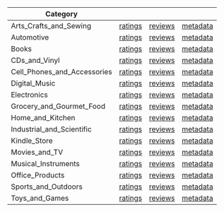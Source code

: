 | Category |  |  |  | 
 |----------|:-----:|:-----:|:-----:|
Arts_Crafts_and_Sewing | [ratings](https://ciir.cs.umass.edu/downloads/XMarket/DATA/in/Arts_Crafts_and_Sewing/ratings_in_Arts_Crafts_and_Sewing.txt) | [reviews](https://ciir.cs.umass.edu/downloads/XMarket/DATA/in/Arts_Crafts_and_Sewing/reviews_in_Arts_Crafts_and_Sewing.json) | [metadata](https://ciir.cs.umass.edu/downloads/XMarket/DATA/in/Arts_Crafts_and_Sewing/metadata_in_Arts_Crafts_and_Sewing.json) |  
Automotive | [ratings](https://ciir.cs.umass.edu/downloads/XMarket/DATA/in/Automotive/ratings_in_Automotive.txt) | [reviews](https://ciir.cs.umass.edu/downloads/XMarket/DATA/in/Automotive/reviews_in_Automotive.json) | [metadata](https://ciir.cs.umass.edu/downloads/XMarket/DATA/in/Automotive/metadata_in_Automotive.json) |  
Books | [ratings](https://ciir.cs.umass.edu/downloads/XMarket/DATA/in/Books/ratings_in_Books.txt) | [reviews](https://ciir.cs.umass.edu/downloads/XMarket/DATA/in/Books/reviews_in_Books.json) | [metadata](https://ciir.cs.umass.edu/downloads/XMarket/DATA/in/Books/metadata_in_Books.json) |  
CDs_and_Vinyl | [ratings](https://ciir.cs.umass.edu/downloads/XMarket/DATA/in/CDs_and_Vinyl/ratings_in_CDs_and_Vinyl.txt) | [reviews](https://ciir.cs.umass.edu/downloads/XMarket/DATA/in/CDs_and_Vinyl/reviews_in_CDs_and_Vinyl.json) | [metadata](https://ciir.cs.umass.edu/downloads/XMarket/DATA/in/CDs_and_Vinyl/metadata_in_CDs_and_Vinyl.json) |  
Cell_Phones_and_Accessories | [ratings](https://ciir.cs.umass.edu/downloads/XMarket/DATA/in/Cell_Phones_and_Accessories/ratings_in_Cell_Phones_and_Accessories.txt) | [reviews](https://ciir.cs.umass.edu/downloads/XMarket/DATA/in/Cell_Phones_and_Accessories/reviews_in_Cell_Phones_and_Accessories.json) | [metadata](https://ciir.cs.umass.edu/downloads/XMarket/DATA/in/Cell_Phones_and_Accessories/metadata_in_Cell_Phones_and_Accessories.json) |  
Digital_Music | [ratings](https://ciir.cs.umass.edu/downloads/XMarket/DATA/in/Digital_Music/ratings_in_Digital_Music.txt) | [reviews](https://ciir.cs.umass.edu/downloads/XMarket/DATA/in/Digital_Music/reviews_in_Digital_Music.json) | [metadata](https://ciir.cs.umass.edu/downloads/XMarket/DATA/in/Digital_Music/metadata_in_Digital_Music.json) |  
Electronics | [ratings](https://ciir.cs.umass.edu/downloads/XMarket/DATA/in/Electronics/ratings_in_Electronics.txt) | [reviews](https://ciir.cs.umass.edu/downloads/XMarket/DATA/in/Electronics/reviews_in_Electronics.json) | [metadata](https://ciir.cs.umass.edu/downloads/XMarket/DATA/in/Electronics/metadata_in_Electronics.json) |  
Grocery_and_Gourmet_Food | [ratings](https://ciir.cs.umass.edu/downloads/XMarket/DATA/in/Grocery_and_Gourmet_Food/ratings_in_Grocery_and_Gourmet_Food.txt) | [reviews](https://ciir.cs.umass.edu/downloads/XMarket/DATA/in/Grocery_and_Gourmet_Food/reviews_in_Grocery_and_Gourmet_Food.json) | [metadata](https://ciir.cs.umass.edu/downloads/XMarket/DATA/in/Grocery_and_Gourmet_Food/metadata_in_Grocery_and_Gourmet_Food.json) |  
Home_and_Kitchen | [ratings](https://ciir.cs.umass.edu/downloads/XMarket/DATA/in/Home_and_Kitchen/ratings_in_Home_and_Kitchen.txt) | [reviews](https://ciir.cs.umass.edu/downloads/XMarket/DATA/in/Home_and_Kitchen/reviews_in_Home_and_Kitchen.json) | [metadata](https://ciir.cs.umass.edu/downloads/XMarket/DATA/in/Home_and_Kitchen/metadata_in_Home_and_Kitchen.json) |  
Industrial_and_Scientific | [ratings](https://ciir.cs.umass.edu/downloads/XMarket/DATA/in/Industrial_and_Scientific/ratings_in_Industrial_and_Scientific.txt) | [reviews](https://ciir.cs.umass.edu/downloads/XMarket/DATA/in/Industrial_and_Scientific/reviews_in_Industrial_and_Scientific.json) | [metadata](https://ciir.cs.umass.edu/downloads/XMarket/DATA/in/Industrial_and_Scientific/metadata_in_Industrial_and_Scientific.json) |  
Kindle_Store | [ratings](https://ciir.cs.umass.edu/downloads/XMarket/DATA/in/Kindle_Store/ratings_in_Kindle_Store.txt) | [reviews](https://ciir.cs.umass.edu/downloads/XMarket/DATA/in/Kindle_Store/reviews_in_Kindle_Store.json) | [metadata](https://ciir.cs.umass.edu/downloads/XMarket/DATA/in/Kindle_Store/metadata_in_Kindle_Store.json) |  
Movies_and_TV | [ratings](https://ciir.cs.umass.edu/downloads/XMarket/DATA/in/Movies_and_TV/ratings_in_Movies_and_TV.txt) | [reviews](https://ciir.cs.umass.edu/downloads/XMarket/DATA/in/Movies_and_TV/reviews_in_Movies_and_TV.json) | [metadata](https://ciir.cs.umass.edu/downloads/XMarket/DATA/in/Movies_and_TV/metadata_in_Movies_and_TV.json) |  
Musical_Instruments | [ratings](https://ciir.cs.umass.edu/downloads/XMarket/DATA/in/Musical_Instruments/ratings_in_Musical_Instruments.txt) | [reviews](https://ciir.cs.umass.edu/downloads/XMarket/DATA/in/Musical_Instruments/reviews_in_Musical_Instruments.json) | [metadata](https://ciir.cs.umass.edu/downloads/XMarket/DATA/in/Musical_Instruments/metadata_in_Musical_Instruments.json) |  
Office_Products | [ratings](https://ciir.cs.umass.edu/downloads/XMarket/DATA/in/Office_Products/ratings_in_Office_Products.txt) | [reviews](https://ciir.cs.umass.edu/downloads/XMarket/DATA/in/Office_Products/reviews_in_Office_Products.json) | [metadata](https://ciir.cs.umass.edu/downloads/XMarket/DATA/in/Office_Products/metadata_in_Office_Products.json) |  
Sports_and_Outdoors | [ratings](https://ciir.cs.umass.edu/downloads/XMarket/DATA/in/Sports_and_Outdoors/ratings_in_Sports_and_Outdoors.txt) | [reviews](https://ciir.cs.umass.edu/downloads/XMarket/DATA/in/Sports_and_Outdoors/reviews_in_Sports_and_Outdoors.json) | [metadata](https://ciir.cs.umass.edu/downloads/XMarket/DATA/in/Sports_and_Outdoors/metadata_in_Sports_and_Outdoors.json) |  
Toys_and_Games | [ratings](https://ciir.cs.umass.edu/downloads/XMarket/DATA/in/Toys_and_Games/ratings_in_Toys_and_Games.txt) | [reviews](https://ciir.cs.umass.edu/downloads/XMarket/DATA/in/Toys_and_Games/reviews_in_Toys_and_Games.json) | [metadata](https://ciir.cs.umass.edu/downloads/XMarket/DATA/in/Toys_and_Games/metadata_in_Toys_and_Games.json) |  
